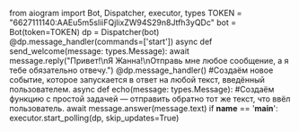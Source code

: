 from aiogram import Bot, Dispatcher, executor, types
TOKEN = "6627111140:AAEu5m5sliiFQjlixZW94S29n8Jtfh3yQDc"
bot = Bot(token=TOKEN)
dp = Dispatcher(bot)
@dp.message_handler(commands=['start'])
async def send_welcome(message: types.Message):
   await message.reply("Привет!\nЯ Жанна!\nОтправь мне любое сообщение, а я тебе обязательно отвечу.")
@dp.message_handler() #Создаём новое событие, которое запускается в ответ на любой текст, введённый пользователем.
async def echo(message: types.Message): #Создаём функцию с простой задачей — отправить обратно тот же текст, что ввёл пользователь.
   await message.answer(message.text)
if __name__ == '__main__':
   executor.start_polling(dp, skip_updates=True)
